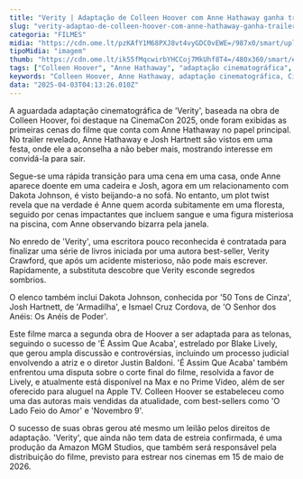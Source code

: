 ```yaml
---
title: "Verity | Adaptação de Colleen Hoover com Anne Hathaway ganha trailer"
slug: "verity-adaptao-de-colleen-hoover-com-anne-hathaway-ganha-trailer"
categoria: "FILMES"
midia: "https://cdn.ome.lt/pzKAfY1M68PXJ8vt4vyGDC0vEWE=/987x0/smart/uploads/conteudo/fotos/anne-verity-capa.png"
tipoMidia: "imagem"
thumb: "https://cdn.ome.lt/ik55fMqcwirbYHCCoj7MkUhf8T4=/480x360/smart/extras/conteudos/anne-verity.png"
tags: ["Colleen Hoover", "Anne Hathaway", "adaptação cinematográfica", "CinemaCon 2025", "Dakota Johnson", "Josh Hartnett", "thriller psicológico", "Amazon MGM Studios"]
keywords: "Colleen Hoover, Anne Hathaway, adaptação cinematográfica, CinemaCon 2025, Dakota Johnson, Josh Hartnett, thriller psicológico, Amazon MGM Studios"
data: "2025-04-03T04:13:26.010Z"
---
```


A aguardada adaptação cinematográfica de 'Verity', baseada na obra de Colleen Hoover, foi destaque na CinemaCon 2025, onde foram exibidas as primeiras cenas do filme que conta com Anne Hathaway no papel principal. No trailer revelado, Anne Hathaway e Josh Hartnett são vistos em uma festa, onde ele a aconselha a não beber mais, mostrando interesse em convidá-la para sair. 

Segue-se uma rápida transição para uma cena em uma casa, onde Anne aparece doente em uma cadeira e Josh, agora em um relacionamento com Dakota Johnson, é visto beijando-a no sofá. 
No entanto, um plot twist revela que na verdade é Anne quem acorda subitamente em uma floresta, seguido por cenas impactantes que incluem sangue e uma figura misteriosa na piscina, com Anne observando bizarra pela janela. 

No enredo de 'Verity', uma escritora pouco reconhecida é contratada para finalizar uma série de livros iniciada por uma autora best-seller, Verity Crawford, que após um acidente misterioso, não pode mais escrever. Rapidamente, a substituta descobre que Verity esconde segredos sombrios. 

O elenco também inclui Dakota Johnson, conhecida por '50 Tons de Cinza', Josh Hartnett, de 'Armadilha', e Ismael Cruz Cordova, de 'O Senhor dos Anéis: Os Anéis de Poder'. 

Este filme marca a segunda obra de Hoover a ser adaptada para as telonas, seguindo o sucesso de 'É Assim Que Acaba', estrelado por Blake Lively, que gerou ampla discussão e controvérsias, incluindo um processo judicial envolvendo a atriz e o diretor Justin Baldoni. 
'É Assim Que Acaba' também enfrentou uma disputa sobre o corte final do filme, resolvida a favor de Lively, e atualmente está disponível na Max e no Prime Video, além de ser oferecido para aluguel na Apple TV. Colleen Hoover se estabeleceu como uma das autoras mais vendidas da atualidade, com best-sellers como 'O Lado Feio do Amor' e 'Novembro 9'. 

O sucesso de suas obras gerou até mesmo um leilão pelos direitos de adaptação. 'Verity', que ainda não tem data de estreia confirmada, é uma produção da Amazon MGM Studios, que também será responsável pela distribuição do filme, previsto para estrear nos cinemas em 15 de maio de 2026.